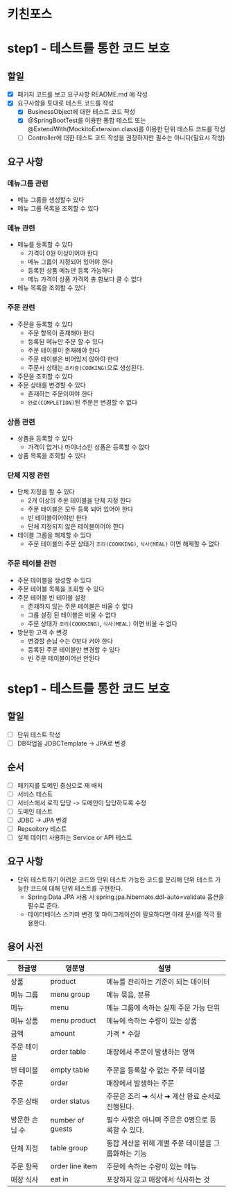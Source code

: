 # 키친포스

# step1 - 테스트를 통한 코드 보호
## 할일
- [X] 패키지 코드를 보고 요구사항 README.md 에 작성
- [X] 요구사항을 토대로 테스트 코드를 작성
    - [X] BusinessObject에 대한 테스트 코드 작성
    - [X] @SpringBootTest를 이용한 통합 테스트 또는 @ExtendWith(MockitoExtension.class)를 이용한 단위 테스트 코드를 작성
    - [ ] Controller에 대한 테스트 코드 작성을 권장하지만 필수는 아니다(필요시 작성)
    
## 요구 사항
### 메뉴그룹 관련
* 메뉴 그룹을 생성할수 있다
* 메뉴 그룹 목록을 조회할 수 있다 
### 메뉴 관련
* 메뉴를 등록할 수 있다
  * 가격이 0원 이상이어야 한다
  * 메뉴 그룹이 지정되어 있어야 한다
  * 등록된 상품 메뉴만 등록 가능하다
  * 메뉴 가격이 상품 가격의 총 합보다 클 수 없다
* 메뉴 목록을 조회할 수 있다
### 주문 관련
* 주문을 등록할 수 있다
  * 주문 항목이 존재해야 한다
  * 등록된 메뉴만 주문 할 수 있다
  * 주문 테이블이 존재해야 한다
  * 주문 테이블은 비어있지 않아야 한다
  * 주문시 상태는 `조리중(COOKING)`으로 생성된다.
* 주문을 조회할 수 있다  
* 주문 상태를 변경할 수 있다
  * 존재하는 주문이여야 한다
  * `완료(COMPLETION)`된 주문은 변경할 수 없다
### 상품 관련
* 상품을 등록할 수 있다
  * 가격이 없거나 마이너스인 상품은 등록할 수 없다
* 상품 목록을 조회할 수 있다
### 단체 지정 관련
* 단체 지정을 할 수 있다
  * 2개 이상의 주문 테이블을 단체 지정 한다
  * 주문 테이블은 모두 등록 되어 있어야 한다
  * 빈 테이블이어야만 한다
  * 단체 지정되지 않은 테이블이어야 한다
* 테이블 그룹을 해제할 수 있다
  * 주문 테이블의 주문 상태가 `조리(COOKKING)`, `식사(MEAL)` 이면 해제할 수 없다
### 주문 테이블 관련
* 주문 테이블을 생성할 수 있다
* 주문 테이블 목록을 조회할 수 있다  
* 주문 테이블 빈 테이블 설정
  * 존재하지 않는 주문 테이블은 비울 수 없다
  * 그룹 설정 된 테이블은 비울 수 없다
  * 주문 상태가 `조리(COOKKING)`, `식사(MEAL)` 이면 비울 수 없다
* 방문한 고객 수 변경
  * 변경할 손님 수는 0보다 커야 한다
  * 등록된 주문 테이블만 변경할 수 있다
  * 빈 주문 테이블이어선 안된다


# step1 - 테스트를 통한 코드 보호
## 할일
-[ ] 단위 테스트 작성
-[ ] DB작업을 JDBCTemplate -> JPA로 변경

## 순서
- [ ] 패키지를 도메인 중심으로 재 배치
- [ ] 서비스 테스트
- [ ] 서비스에서 로직 담당 -> 도메인이 담당하도록 수정
- [ ] 도메인 테스트  
- [ ] JDBC -> JPA 변경
- [ ] Repsoitory 테스트
- [ ] 실제 데이터 사용하는 Service or API 테스트

## 요구 사항
* 단위 테스트하기 어려운 코드와 단위 테스트 가능한 코드를 분리해 단위 테스트 가능한 코드에 대해 단위 테스트를 구현한다.
  * Spring Data JPA 사용 시 spring.jpa.hibernate.ddl-auto=validate 옵션을 필수로 준다.
  * 데이터베이스 스키마 변경 및 마이그레이션이 필요하다면 아래 문서를 적극 활용한다.


## 용어 사전

| 한글명 | 영문명 | 설명 |
| --- | --- | --- |
| 상품 | product | 메뉴를 관리하는 기준이 되는 데이터 |
| 메뉴 그룹 | menu group | 메뉴 묶음, 분류 |
| 메뉴 | menu | 메뉴 그룹에 속하는 실제 주문 가능 단위 |
| 메뉴 상품 | menu product | 메뉴에 속하는 수량이 있는 상품 |
| 금액 | amount | 가격 * 수량 |
| 주문 테이블 | order table | 매장에서 주문이 발생하는 영역 |
| 빈 테이블 | empty table | 주문을 등록할 수 없는 주문 테이블 |
| 주문 | order | 매장에서 발생하는 주문 |
| 주문 상태 | order status | 주문은 조리 ➜ 식사 ➜ 계산 완료 순서로 진행된다. |
| 방문한 손님 수 | number of guests | 필수 사항은 아니며 주문은 0명으로 등록할 수 있다. |
| 단체 지정 | table group | 통합 계산을 위해 개별 주문 테이블을 그룹화하는 기능 |
| 주문 항목 | order line item | 주문에 속하는 수량이 있는 메뉴 |
| 매장 식사 | eat in | 포장하지 않고 매장에서 식사하는 것 |




